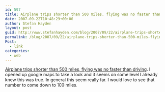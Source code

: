 ```yaml
---
id: 597
title: Airplane trips shorter than 500 miles, flying was no faster than driving
date: 2007-09-22T10:48:29+00:00
author: Stefan Hayden
layout: post
guid: http://www.stefanhayden.com/blog/2007/09/22/airplane-trips-shorter-than-500-miles-flying-was-no-faster-than-driving/
permalink: /blog/2007/09/22/airplane-trips-shorter-than-500-miles-flying-was-no-faster-than-driving/
Post:
  - link
categories:
  - web
---
```

<a href="http://blog.jonudell.net/2007/09/15/a-conversation-with-ed-iacobucci-about-the-reinvention-of-air-travel/">Airplane trips shorter than 500 miles, flying was no faster than driving</a>. I opened up google maps to take a look and it seems on some level I already knew this was true. In general this seem really far. I would love to see that number to come down to 100 miles.